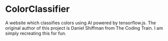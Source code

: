 # ColorClassifier
A website which classifies colors using AI powered by tensorflow.js. The original author of this project is Daniel Shiffman from The Coding Train. I am simply recreating this for fun.
